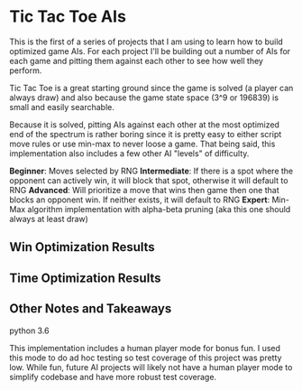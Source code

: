 # Tic Tac Toe AIs

This is the first of a series of projects that I am using to learn how to build optimized game AIs. For each project I'll be building out a number of AIs for each game and pitting them against each other to see how well they perform. 

Tic Tac Toe is a great starting ground  since the game is solved (a player can always draw) and also because the game state space (3^9 or 196839) is small and easily searchable.

Because it is solved, pitting AIs against each other at the most optimized end of the spectrum is rather boring since it is pretty easy to either script move rules or use min-max to never loose a game. That being said, this implementation also includes a few other AI "levels" of difficulty.

**Beginner**: Moves selected by RNG
**Intermediate**: If there is a spot where the opponent can actively win, it will block that spot, otherwise it will default to RNG
**Advanced**: Will prioritize a move that wins then game then one that blocks an opponent win. If neither exists, it will default to RNG
**Expert**: Min-Max algorithm implementation with alpha-beta pruning (aka this one should always at least draw)

## Win Optimization Results

## Time Optimization Results

## Other Notes and Takeaways
python 3.6 

This implementation includes a human player mode for bonus fun. I used this mode to do ad hoc testing so test coverage of this project was pretty low. While fun, future AI projects will likely not have a human player mode to simplify codebase and have more robust test coverage.

